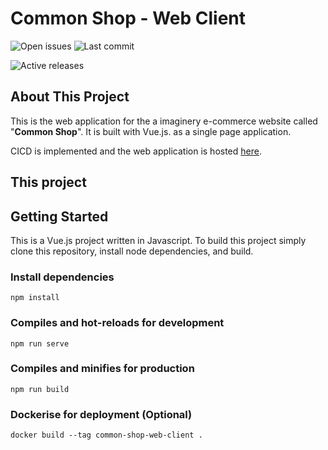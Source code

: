 # Common Shop - Web Client

![Open issues](https://img.shields.io/github/issues/weisong0908/common-shop-web-client)
![Last commit](https://img.shields.io/github/last-commit/weisong0908/common-shop-web-client)

![Active releases](https://github.com/weisong0908/common-shop-web-client/workflows/Active%20releases/badge.svg)

## About This Project

This is the web application for the a imaginery e-commerce website called "**Common Shop**". It is built with Vue.js. as a single page application.

CICD is implemented and the web application is hosted [here](https://common-shop.tengweisong.com).

## This project

## Getting Started

This is a Vue.js project written in Javascript. To build this project simply clone this repository, install node dependencies, and build.

### Install dependencies

```
npm install
```

### Compiles and hot-reloads for development

```
npm run serve
```

### Compiles and minifies for production

```
npm run build
```

### Dockerise for deployment (Optional)

```
docker build --tag common-shop-web-client .
```
